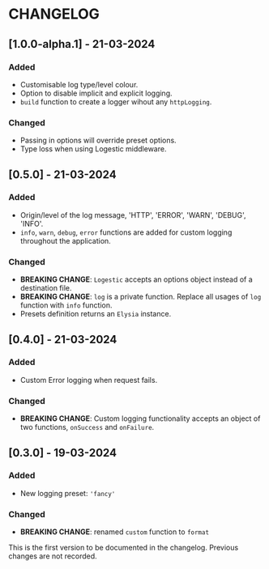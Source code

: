 # CHANGELOG
## [1.0.0-alpha.1] - 21-03-2024
### Added
- Customisable log type/level colour.
- Option to disable implicit and explicit logging.
- `build` function to create a logger wihout any `httpLogging`.

### Changed
- Passing in options will override preset options.
- Type loss when using Logestic middleware.

## [0.5.0] - 21-03-2024
### Added
- Origin/level of the log message, 'HTTP', 'ERROR', 'WARN', 'DEBUG', 'INFO'.
- `info`, `warn`, `debug`, `error` functions are added for custom logging throughout the application.

### Changed
- **BREAKING CHANGE**: `Logestic` accepts an options object instead of a destination file.
- **BREAKING CHANGE**: `log` is a private function. Replace all usages of `log` function with `info` function.
- Presets definition returns an `Elysia` instance.

## [0.4.0] - 21-03-2024
### Added
- Custom Error logging when request fails.

### Changed
- **BREAKING CHANGE**: Custom logging functionality accepts an object of two functions, `onSuccess` and `onFailure`.


## [0.3.0] - 19-03-2024
### Added
- New logging preset: `'fancy'`

### Changed
- **BREAKING CHANGE**: renamed `custom` function to `format`

This is the first version to be documented in the changelog. Previous changes are not recorded.